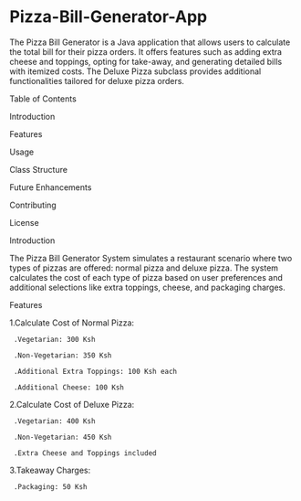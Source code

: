 # Pizza-Bill-Generator-App
The Pizza Bill Generator is a Java application that allows users to calculate the total bill for their pizza orders. It offers features such as adding extra cheese and toppings, opting for take-away, and generating detailed bills with itemized costs. The Deluxe Pizza subclass provides additional functionalities tailored for deluxe pizza orders.

Table of Contents

Introduction

Features

Usage

Class Structure

Future Enhancements

Contributing

License

Introduction

The Pizza Bill Generator System simulates a restaurant scenario where two types of pizzas are offered: normal pizza and deluxe pizza. The system calculates the cost of each type of pizza based on user preferences and additional selections like extra toppings, cheese, and packaging charges.

Features

1.Calculate Cost of Normal Pizza:

     .Vegetarian: 300 Ksh

     .Non-Vegetarian: 350 Ksh
  
     .Additional Extra Toppings: 100 Ksh each
  
     .Additional Cheese: 100 Ksh
  
2.Calculate Cost of Deluxe Pizza:

     .Vegetarian: 400 Ksh
     
     .Non-Vegetarian: 450 Ksh
  
     .Extra Cheese and Toppings included

3.Takeaway Charges:

     .Packaging: 50 Ksh


